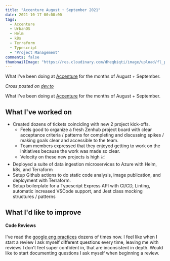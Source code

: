 ```yaml
---
title: "Accenture August + September 2021"
date: 2021-10-17 00:00:00
tags:
  - Accenture
  - UrbanOS
  - Helm
  - k8s
  - Terraform
  - Typescript
  - "Project Management"
comments: false
thumbnailImage: "https://res.cloudinary.com/dheqbiqti/image/upload/fl_progressive,r_50:5/v1634507250/Projects/Vail/pillarPostNoDate.png"
---
```


<!-- Post to devto and add crosslink -->

What I've been doing at [Accenture](https://www.accenture.com/us-en/insights/industry-x-index) for the months of August + September.

<!-- excerpt -->

_Cross posted on [dev.to](https://dev.to/bmitchinson/accenture-august-september-2021-10an)_

What I've been doing at [Accenture](https://www.accenture.com/us-en/insights/industry-x-index) for the months of August + September.

## What I've worked on

- Created dozens of tickets coinciding with new 2 project kick-offs.
  - Feels good to organize a fresh Zenhub project board with clear acceptance
    criteria / patterns for completing and discussing spikes / making goals
    clear and accessible to the team.
  - Team members expressed that they enjoyed getting to work on the initiatives
    because the work was made so clear.
  - Velocity on these new projects is high 📈
- Deployed a suite of data ingestion microservices to Azure with Helm,
  k8s, and Terraform
- Setup Github actions to do static code analysis, image publication, and
  deployment with Terraform.
- Setup boilerplate for a Typescript Express API with CI/CD, Linting,
  automatic increased VSCode support, and Jest class mocking structures
  / patterns

## What I'd like to improve

#### Code Reviews

I've read the [google eng practices](https://google.github.io/eng-practices/review/)
dozens of times now. I feel like when I start a review I ask myself different
questions every time, leaving me with reviews I don't feel super confident in,
that are inconsistent in depth. Would like to start documenting questions I
ask myself when beginning a review.
